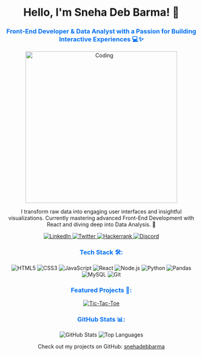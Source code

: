 <h1 align="center">Hello, I'm Sneha Deb Barma! 👋</h1>
<h3 align="center" style="color: #0070f3;">Front-End Developer & Data Analyst with a Passion for Building Interactive Experiences 💻✨</h3>

<p align="center">
  <img src="https://media.giphy.com/media/L8K62iTDkzGX6/giphy.gif" width="400" alt="Coding">
</p>

<p align="center">
  I transform raw data into engaging user interfaces and insightful visualizations. Currently mastering advanced Front-End Development with React and diving deep into Data Analysis. 🚀
</p>

<p align="center">
  <a href="https://www.linkedin.com/in/snehaDebBarma" target="_blank">
    <img src="https://img.shields.io/badge/LinkedIn-%230077B5.svg?&style=flat&logo=linkedin&logoColor=white" alt="LinkedIn" />
  </a>
  <a href="https://twitter.com/Sneha22802148" target="_blank">
    <img src="https://img.shields.io/badge/Twitter-%231DA1F2.svg?&style=flat&logo=twitter&logoColor=white" alt="Twitter" />
  </a>
  <a href="https://www.hackerrank.com/snehadebbarma2" target="_blank">
    <img src="https://img.shields.io/badge/Hackerrank-%231F8F2F.svg?&style=flat&logo=hackerrank&logoColor=white" alt="Hackerrank" />
  </a>
  <a href="https://discord.gg/snehabarma" target="_blank">
    <img src="https://img.shields.io/badge/Discord-%237289DA.svg?&style=flat&logo=discord&logoColor=white" alt="Discord" />
  </a>
</p>

<h3 align="center" style="color: #0070f3;">Tech Stack 🛠️:</h3>
<p align="center">
  <img src="https://img.shields.io/badge/HTML5-%23E34F26.svg?&style=flat&logo=html5&logoColor=white" alt="HTML5" />
  <img src="https://img.shields.io/badge/CSS3-%231572B6.svg?&style=flat&logo=css3&logoColor=white" alt="CSS3" />
  <img src="https://img.shields.io/badge/JavaScript-%23F7DF1E.svg?&style=flat&logo=javascript&logoColor=black" alt="JavaScript" />
  <img src="https://img.shields.io/badge/React-%23282C34.svg?&style=flat&logo=react&logoColor=61DAFB" alt="React" />
  <img src="https://img.shields.io/badge/Node.js-%23339933.svg?&style=flat&logo=node.js&logoColor=white" alt="Node.js" />
  <img src="https://img.shields.io/badge/Python-%233B82F6.svg?&style=flat&logo=python&logoColor=white" alt="Python" />
  <img src="https://img.shields.io/badge/Pandas-%23150458.svg?&style=flat&logo=pandas&logoColor=white" alt="Pandas" />
  <img src="https://img.shields.io/badge/MySQL-%234479A1.svg?&style=flat&logo=mysql&logoColor=white" alt="MySQL" />
  <img src="https://img.shields.io/badge/Git-%23F05032.svg?&style=flat&logo=git&logoColor=white" alt="Git" />
</p>

<h3 align="center" style="color: #0070f3;">Featured Projects 🌟:</h3>
<p align="center">
  <a href="https://github.com/snehaDebBarma/tic-tac-toe" target="_blank">
    <img src="https://img.shields.io/badge/Tic-Tac-Toe-%23000000.svg?&style=flat&logo=github" alt="Tic-Tac-Toe" />
  </a>
  <!-- Add more project badges or links as needed -->
</p>

<h3 align="center" style="color: #0070f3;">GitHub Stats 📊:</h3>
<p align="center">
  <img src="https://github-readme-stats.vercel.app/api?username=snehaDebBarma&show_icons=true&hide_title=true&count_private=true&hide=prs&theme=radical" alt="GitHub Stats" />
  <img src="https://github-readme-stats.vercel.app/api/top-langs?username=snehadebbarma&show_icons=true&locale=en&layout=compact&theme=radical" alt="Top Languages" />
</p>

<p align="center">
  Check out my projects on GitHub: <a href="https://github.com/snehadebbarma" target="_blank">snehadebbarma</a>
</p>
